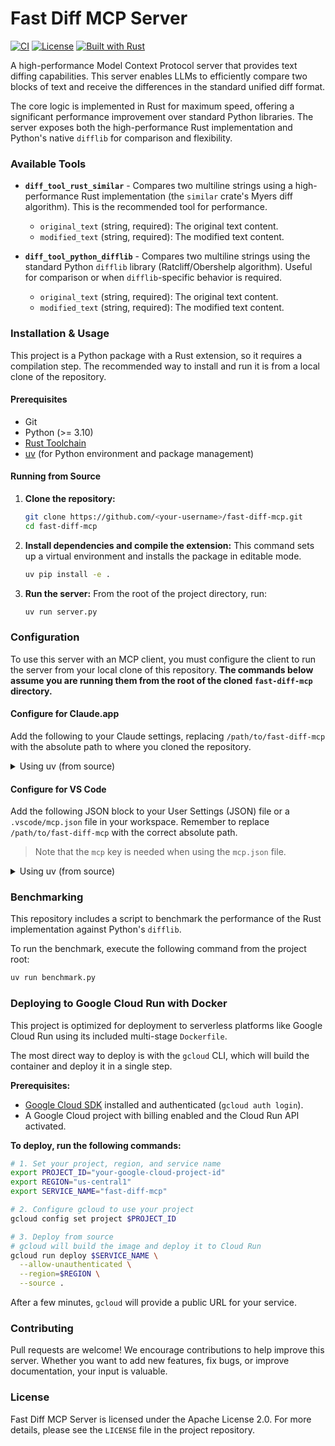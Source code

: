 # Fast Diff MCP Server

[![CI](https://github.com/kweinmeister/fast-diff-mcp/actions/workflows/CI.yml/badge.svg)](https://github.com/kweinmeister/fast-diff-mcp/actions/workflows/CI.yml)
[![License](https://img.shields.io/badge/License-Apache_2.0-blue.svg)](https://opensource.org/licenses/Apache-2.0)
[![Built with Rust](https://img.shields.io/badge/built%20with-Rust-orange.svg)](https://www.rust-lang.org/)

A high-performance Model Context Protocol server that provides text diffing capabilities. This server enables LLMs to efficiently compare two blocks of text and receive the differences in the standard unified diff format.

The core logic is implemented in Rust for maximum speed, offering a significant performance improvement over standard Python libraries. The server exposes both the high-performance Rust implementation and Python's native `difflib` for comparison and flexibility.

### Available Tools

- **`diff_tool_rust_similar`** - Compares two multiline strings using a high-performance Rust implementation (the `similar` crate's Myers diff algorithm). This is the recommended tool for performance.

  - `original_text` (string, required): The original text content.
  - `modified_text` (string, required): The modified text content.

- **`diff_tool_python_difflib`** - Compares two multiline strings using the standard Python `difflib` library (Ratcliff/Obershelp algorithm). Useful for comparison or when `difflib`-specific behavior is required.

  - `original_text` (string, required): The original text content.
  - `modified_text` (string, required): The modified text content.

### Installation & Usage

This project is a Python package with a Rust extension, so it requires a compilation step. The recommended way to install and run it is from a local clone of the repository.

#### Prerequisites

- Git
- Python (>= 3.10)
- [Rust Toolchain](https://www.rust-lang.org/tools/install)
- [uv](https://github.com/astral-sh/uv) (for Python environment and package management)

#### Running from Source

1. **Clone the repository:**

   ```bash
   git clone https://github.com/<your-username>/fast-diff-mcp.git
   cd fast-diff-mcp
   ```

1. **Install dependencies and compile the extension:**
   This command sets up a virtual environment and installs the package in editable mode.

   ```bash
   uv pip install -e .
   ```

1. **Run the server:**
   From the root of the project directory, run:

   ```bash
   uv run server.py
   ```

### Configuration

To use this server with an MCP client, you must configure the client to run the server from your local clone of this repository. **The commands below assume you are running them from the root of the cloned `fast-diff-mcp` directory.**

#### Configure for Claude.app

Add the following to your Claude settings, replacing `/path/to/fast-diff-mcp` with the absolute path to where you cloned the repository.

<details>
<summary>Using uv (from source)</summary>

```json
{
  "mcpServers": {
    "diff": {
      "command": "uv",
      "args": ["run", "server.py"],
      "options": {
        "cwd": "/path/to/fast-diff-mcp"
      }
    }
  }
}
```

</details>

#### Configure for VS Code

Add the following JSON block to your User Settings (JSON) file or a `.vscode/mcp.json` file in your workspace. Remember to replace `/path/to/fast-diff-mcp` with the correct absolute path.

> Note that the `mcp` key is needed when using the `mcp.json` file.

<details>
<summary>Using uv (from source)</summary>

```json
{
  "mcp": {
    "servers": {
      "diff": {
        "command": "uv",
        "args": ["run", "server.py"],
        "options": {
          "cwd": "/path/to/fast-diff-mcp"
        }
      }
    }
  }
}
```

</details>

### Benchmarking

This repository includes a script to benchmark the performance of the Rust implementation against Python's `difflib`.

To run the benchmark, execute the following command from the project root:

```bash
uv run benchmark.py
```

### Deploying to Google Cloud Run with Docker

This project is optimized for deployment to serverless platforms like Google Cloud Run using its included multi-stage `Dockerfile`.

The most direct way to deploy is with the `gcloud` CLI, which will build the container and deploy it in a single step.

**Prerequisites:**

- [Google Cloud SDK](https://cloud.google.com/sdk/docs/install) installed and authenticated (`gcloud auth login`).
- A Google Cloud project with billing enabled and the Cloud Run API activated.

**To deploy, run the following commands:**

```bash
# 1. Set your project, region, and service name
export PROJECT_ID="your-google-cloud-project-id"
export REGION="us-central1"
export SERVICE_NAME="fast-diff-mcp"

# 2. Configure gcloud to use your project
gcloud config set project $PROJECT_ID

# 3. Deploy from source
# gcloud will build the image and deploy it to Cloud Run
gcloud run deploy $SERVICE_NAME \
  --allow-unauthenticated \
  --region=$REGION \
  --source .
```

After a few minutes, `gcloud` will provide a public URL for your service.

### Contributing

Pull requests are welcome! We encourage contributions to help improve this server. Whether you want to add new features, fix bugs, or improve documentation, your input is valuable.

### License

Fast Diff MCP Server is licensed under the Apache License 2.0. For more details, please see the `LICENSE` file in the project repository.
